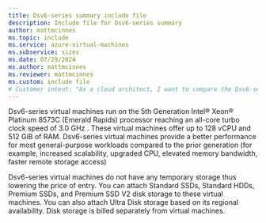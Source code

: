 ```yaml
---
title: Dsv6-series summary include file
description: Include file for Dsv6-series summary
author: mattmcinnes
ms.topic: include
ms.service: azure-virtual-machines
ms.subservice: sizes
ms.date: 07/29/2024
ms.author: mattmcinnes
ms.reviewer: mattmcinnes
ms.custom: include file
# Customer intent: "As a cloud architect, I want to compare the Dsv6-series virtual machines with previous generations, so that I can determine the best option for upgrading our general-purpose workloads while optimizing performance and cost."
---
```

Dsv6-series virtual machines run on the 5th Generation Intel® Xeon® Platinum 8573C (Emerald Rapids) processor reaching an all-core turbo clock speed of 3.0 GHz . These virtual machines offer up to 128 vCPU and 512 GiB of RAM. Dsv6-series virtual machines provide a better performance for most general-purpose workloads compared to the prior generation (for example, increased scalability, upgraded CPU, elevated memory bandwidth, faster remote storage access)

Dsv6-series virtual machines do not have any temporary storage thus lowering the price of entry. You can attach Standard SSDs, Standard HDDs, Premium SSDs, and Premium SSD V2 disk storage to these virtual machines. You can also attach Ultra Disk storage based on its regional availability. Disk storage is billed separately from virtual machines.
